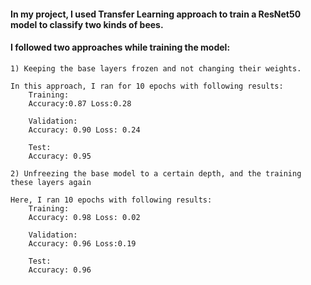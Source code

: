 #### In my project, I used Transfer Learning approach to train a ResNet50 model to classify two kinds of bees.

#### I followed two approaches while training the model:

	1) Keeping the base layers frozen and not changing their weights.

	In this approach, I ran for 10 epochs with following results:
		Training:
		Accuracy:0.87 Loss:0.28
		
		Validation:
		Accuracy: 0.90 Loss: 0.24

		Test:
		Accuracy: 0.95 

	2) Unfreezing the base model to a certain depth, and the training these layers again

	Here, I ran 10 epochs with following results:
		Training:
		Accuracy: 0.98 Loss: 0.02
		
		Validation:
		Accuracy: 0.96 Loss:0.19

		Test:
		Accuracy: 0.96
